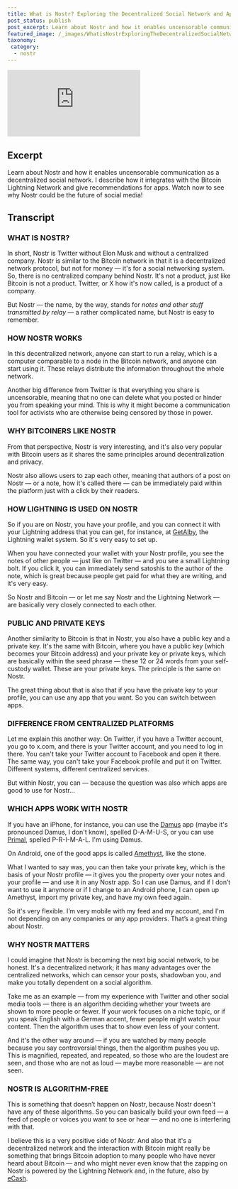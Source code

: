 ```yaml
---
title: What is Nostr? Exploring the Decentralized Social Network and App Recommendations
post_status: publish
post_excerpt: Learn about Nostr and how it enables uncensorable communication as a decentralized social network.
featured_image: /_images/WhatisNostrExploringTheDecentralizedSocialNetworkinclAppRecommendations.jpg
taxonomy:
 category:
  - nostr
---
```


<iframe src="https://player.vimeo.com/video/1021344680?badge=0&amp;autopause=0&amp;player_id=0&amp;app_id=58479" frameborder="0" allow="autoplay; fullscreen; picture-in-picture; clipboard-write; encrypted-media" title="What is Nostr? Exploring The Decentralized Social Network (incl. App Recommendations)"></iframe>

<div style="margin-bottom:30px;"></div>

## Excerpt

Learn about Nostr and how it enables uncensorable communication as a decentralized social network. I describe how it integrates with the Bitcoin Lightning Network and give recommendations for apps. Watch now to see why Nostr could be the future of social media!

## Transcript

### WHAT IS NOSTR?

In short, Nostr is Twitter without Elon Musk and without a centralized company. Nostr is similar to the Bitcoin network in that it is a decentralized network protocol, but not for money — it's for a social networking system. So, there is no centralized company behind Nostr. It's not a product, just like Bitcoin is not a product. Twitter, or X how it's now called, is a product of a company.

But Nostr — the name, by the way, stands for *notes and other stuff transmitted by relay* — a rather complicated name, but Nostr is easy to remember.

### HOW NOSTR WORKS

In this decentralized network, anyone can start to run a relay, which is a computer comparable to a node in the Bitcoin network, and anyone can start using it. These relays distribute the information throughout the whole network.

Another big difference from Twitter is that everything you share is uncensorable, meaning that no one can delete what you posted or hinder you from speaking your mind. This is why it might become a communication tool for activists who are otherwise being censored by those in power.

### WHY BITCOINERS LIKE NOSTR

From that perspective, Nostr is very interesting, and it's also very popular with Bitcoin users as it shares the same principles around decentralization and privacy.

Nostr also allows users to zap each other, meaning that authors of a post on Nostr — or a note, how it's called there — can be immediately paid within the platform just with a click by their readers.

### HOW LIGHTNING IS USED ON NOSTR

So if you are on Nostr, you have your profile, and you can connect it with your Lightning address that you can get, for instance, at [GetAlby](https://getalby.com), the Lightning wallet system. So it's very easy to set up.

When you have connected your wallet with your Nostr profile, you see the notes of other people — just like on Twitter — and you see a small Lightning bolt. If you click it, you can immediately send satoshis to the author of the note, which is great because people get paid for what they are writing, and it's very easy.

So Nostr and Bitcoin — or let me say Nostr and the Lightning Network — are basically very closely connected to each other.

### PUBLIC AND PRIVATE KEYS

Another similarity to Bitcoin is that in Nostr, you also have a public key and a private key. It's the same with Bitcoin, where you have a public key (which becomes your Bitcoin address) and your private key or private keys, which are basically within the seed phrase — these 12 or 24 words from your self-custody wallet. These are your private keys. The principle is the same on Nostr.

The great thing about that is also that if you have the private key to your profile, you can use any app that you want. So you can switch between apps.

### DIFFERENCE FROM CENTRALIZED PLATFORMS

Let me explain this another way: On Twitter, if you have a Twitter account, you go to x.com, and there is your Twitter account, and you need to log in there. You can't take your Twitter account to Facebook and open it there. The same way, you can't take your Facebook profile and put it on Twitter. Different systems, different centralized services.

But within Nostr, you can — because the question was also which apps are good to use for Nostr...

### WHICH APPS WORK WITH NOSTR

If you have an iPhone, for instance, you can use the [Damus](https://damus.io) app (maybe it's pronounced Damus, I don't know), spelled D-A-M-U-S, or you can use [Primal](https://primal.net), spelled P-R-I-M-A-L. I'm using Damus.

On Android, one of the good apps is called [Amethyst](https://amethyst.social), like the stone.

What I wanted to say was, you can then take your private key, which is the basis of your Nostr profile — it gives you the property over your notes and your profile — and use it in any Nostr app. So I can use Damus, and if I don’t want to use it anymore or if I change to an Android phone, I can open up Amethyst, import my private key, and have my own feed again.

So it's very flexible. I’m very mobile with my feed and my account, and I'm not depending on any companies or any app providers. That’s a great thing about Nostr.

### WHY NOSTR MATTERS

I could imagine that Nostr is becoming the next big social network, to be honest. It's a decentralized network; it has many advantages over the centralized networks, which can censor your posts, shadowban you, and make you totally dependent on a social algorithm.

Take me as an example — from my experience with Twitter and other social media tools — there is an algorithm deciding whether your tweets are shown to more people or fewer. If your work focuses on a niche topic, or if you speak English with a German accent, fewer people might watch your content. Then the algorithm uses that to show even less of your content.

And it's the other way around — if you are watched by many people because you say controversial things, then the algorithm pushes you up. This is magnified, repeated, and repeated, so those who are the loudest are seen, and those who are not as loud — maybe more reasonable — are not seen.

### NOSTR IS ALGORITHM-FREE

This is something that doesn’t happen on Nostr, because Nostr doesn't have any of these algorithms. So you can basically build your own feed — a feed of people or voices you want to see or hear — and no one is interfering with that.

I believe this is a very positive side of Nostr. And also that it's a decentralized network and the interaction with Bitcoin might really be something that brings Bitcoin adoption to many people who have never heard about Bitcoin — and who might never even know that the zapping on Nostr is powered by the Lightning Network and, in the future, also by [eCash](https://www.youtube.com/watch?v=3E12dUnYh90).
